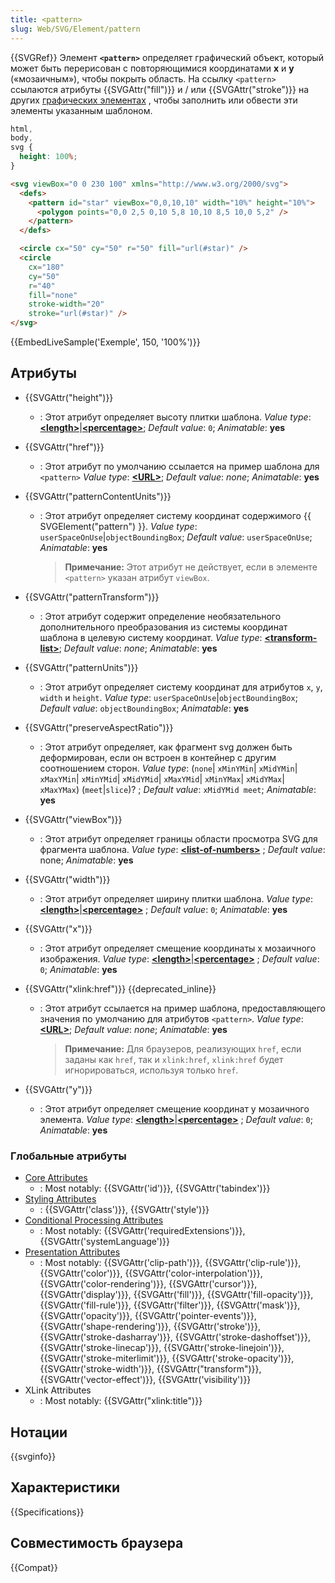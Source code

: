 ```yaml
---
title: <pattern>
slug: Web/SVG/Element/pattern
---
```


{{SVGRef}}
Элемент **`<pattern>`** определяет графический объект, который может быть перерисован с повторяющимися координатами **x** и **y** («мозаичным»), чтобы покрыть область.
На ссылку `<pattern>` ссылаются атрибуты {{SVGAttr("fill")}} и / или {{SVGAttr("stroke")}} на других [графических элементах](/ru/docs/Web/SVG/Tutorial/Basic_Shapes) , чтобы заполнить или обвести эти элементы указанным шаблоном.

```css hidden
html,
body,
svg {
  height: 100%;
}
```

```html
<svg viewBox="0 0 230 100" xmlns="http://www.w3.org/2000/svg">
  <defs>
    <pattern id="star" viewBox="0,0,10,10" width="10%" height="10%">
      <polygon points="0,0 2,5 0,10 5,8 10,10 8,5 10,0 5,2" />
    </pattern>
  </defs>

  <circle cx="50" cy="50" r="50" fill="url(#star)" />
  <circle
    cx="180"
    cy="50"
    r="40"
    fill="none"
    stroke-width="20"
    stroke="url(#star)" />
</svg>
```

{{EmbedLiveSample('Exemple', 150, '100%')}}

## Атрибуты

- {{SVGAttr("height")}}
  - : Этот атрибут определяет высоту плитки шаблона.
    _Value type_: [**\<length>**](/docs/Web/SVG/Content_type#Length)|[**\<percentage>**](/docs/Web/SVG/Content_type#Percentage); _Default value_: `0`; _Animatable_: **yes**
- {{SVGAttr("href")}}
  - : Этот атрибут по умолчанию ссылается на пример шаблона для `<pattern>`
    _Value type_: [**\<URL>**](/docs/Web/SVG/Content_type#URL); _Default value_: _none_; _Animatable_: **yes**
- {{SVGAttr("patternContentUnits")}}

  - : Этот атрибут определяет систему координат содержимого {{ SVGElement("pattern") }}.
    _Value type_: `userSpaceOnUse`|`objectBoundingBox`; _Default value_: `userSpaceOnUse`; _Animatable_: **yes**

    > **Примечание:** Этот атрибут не действует, если в элементе `<pattern>` указан атрибут `viewBox`.

- {{SVGAttr("patternTransform")}}
  - : Этот атрибут содержит определение необязательного дополнительного преобразования из системы координат шаблона в целевую систему координат.
    _Value type_: **[\<transform-list>](/docs/Web/SVG/Content_type#Transform-list)**; _Default value_: _none_; _Animatable_: **yes**
- {{SVGAttr("patternUnits")}}
  - : Этот атрибут определяет систему координат для атрибутов `x`, `y`, `width` и `height`.
    _Value type_: `userSpaceOnUse`|`objectBoundingBox`; _Default value_: `objectBoundingBox`; _Animatable_: **yes**
- {{SVGAttr("preserveAspectRatio")}}
  - : Этот атрибут определяет, как фрагмент svg должен быть деформирован, если он встроен в контейнер с другим соотношением сторон.
    _Value type_: (`none`| `xMinYMin`| `xMidYMin`| `xMaxYMin`| `xMinYMid`| `xMidYMid`| `xMaxYMid`| `xMinYMax`| `xMidYMax`| `xMaxYMax`) (`meet`|`slice`)? ; _Default value_: `xMidYMid meet`; _Animatable_: **yes**
- {{SVGAttr("viewBox")}}
  - : Этот атрибут определяет границы области просмотра SVG для фрагмента шаблона.
    _Value type_: **[\<list-of-numbers>](/docs/Web/SVG/Content_type#List-of-Ts)** ; _Default value_: none; _Animatable_: **yes**
- {{SVGAttr("width")}}
  - : Этот атрибут определяет ширину плитки шаблона.
    _Value type_: [**\<length>**](/docs/Web/SVG/Content_type#Length)|[**\<percentage>**](/docs/Web/SVG/Content_type#Percentage) ; _Default value_: `0`; _Animatable_: **yes**
- {{SVGAttr("x")}}
  - : Этот атрибут определяет смещение координаты x мозаичного изображения.
    _Value type_: [**\<length>**](/docs/Web/SVG/Content_type#Length)|[**\<percentage>**](/docs/Web/SVG/Content_type#Percentage) ; _Default value_: `0`; _Animatable_: **yes**
- {{SVGAttr("xlink:href")}} {{deprecated_inline}}

  - : Этот атрибут ссылается на пример шаблона, предоставляющего значения по умолчанию для атрибутов `<pattern>`.
    _Value type_: [**\<URL>**](/docs/Web/SVG/Content_type#URL); _Default value_: _none_; _Animatable_: **yes**

    > **Примечание:** Для браузеров, реализующих `href`, если заданы как `href`, так и `xlink:href`, `xlink:href` будет игнорироваться, используя только `href`.

- {{SVGAttr("y")}}
  - : Этот атрибут определяет смещение координат y мозаичного элемента.
    _Value type_: [**\<length>**](/docs/Web/SVG/Content_type#Length)|[**\<percentage>**](/docs/Web/SVG/Content_type#Percentage) ; _Default value_: `0`; _Animatable_: **yes**

### Глобальные атрибуты

- [Core Attributes](/docs/Web/SVG/Attribute/Core)
  - : Most notably: {{SVGAttr('id')}}, {{SVGAttr('tabindex')}}
- [Styling Attributes](/docs/Web/SVG/Attribute/Styling)
  - : {{SVGAttr('class')}}, {{SVGAttr('style')}}
- [Conditional Processing Attributes](/docs/Web/SVG/Attribute/Conditional_Processing)
  - : Most notably: {{SVGAttr('requiredExtensions')}}, {{SVGAttr('systemLanguage')}}
- [Presentation Attributes](/docs/Web/SVG/Attribute/Presentation)
  - : Most notably: {{SVGAttr('clip-path')}}, {{SVGAttr('clip-rule')}}, {{SVGAttr('color')}}, {{SVGAttr('color-interpolation')}}, {{SVGAttr('color-rendering')}}, {{SVGAttr('cursor')}}, {{SVGAttr('display')}}, {{SVGAttr('fill')}}, {{SVGAttr('fill-opacity')}}, {{SVGAttr('fill-rule')}}, {{SVGAttr('filter')}}, {{SVGAttr('mask')}}, {{SVGAttr('opacity')}}, {{SVGAttr('pointer-events')}}, {{SVGAttr('shape-rendering')}}, {{SVGAttr('stroke')}}, {{SVGAttr('stroke-dasharray')}}, {{SVGAttr('stroke-dashoffset')}}, {{SVGAttr('stroke-linecap')}}, {{SVGAttr('stroke-linejoin')}}, {{SVGAttr('stroke-miterlimit')}}, {{SVGAttr('stroke-opacity')}}, {{SVGAttr('stroke-width')}}, {{SVGAttr("transform")}}, {{SVGAttr('vector-effect')}}, {{SVGAttr('visibility')}}
- XLink Attributes
  - : Most notably: {{SVGAttr("xlink:title")}}

## Нотации

{{svginfo}}

## Характеристики

{{Specifications}}

## Совместимость браузера

{{Compat}}

